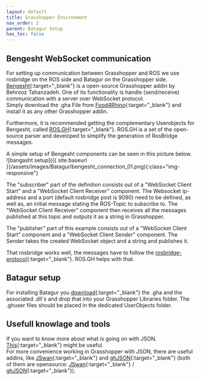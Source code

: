 ```yaml
---
layout: default
title: Grasshopper Environment
nav_order: 2
parent: Batagur Setup
has_toc: false
---
```


## Bengesht WebSocket communication
For setting up communication between Grasshopper and ROS we use rosbridge on the ROS side and Batagur on the Grasshopper side.<br/>
[Bengesht](https://github.com/behrooz-tahanzadeh/Bengesht){:target="_blank"} is a open-source Grasshopper addin by Behrooz Tahanzadeh.
One of its functionality is handle (send/receive) communication with a server over WebSocket protocol.<br/>
Simply download the .gha File from [Food4Rhino](https://www.food4rhino.com/app/bengesht){:target="_blank"} and install it as any other Grasshopper addin.

Furthermore, it is recommended getting the complementary Userobjects for Bengesht, called [ROS.GH](https://github.com/behrooz-tahanzadeh/ROS.GH){:target="_blank"}. ROS.GH is a set of the open-source parser and developed to simplify the generation of RosBridge messages.

A simple setup of Bengesht components can be seen in this picture below.<br/>
![bangasht setup]({{ site.baseurl }}/assets/images/Batagur/bengesht_connection_01.png){:class="img-responsive"}

The "subscriber" part of the definition consists out of a "WebSocket Client Start" and a "WebSocket Client Receiver" component. The Websocket ip-address and a port (default rosbridge post is 9090) need to be defined, as well as, an initial message stating the ROS-Topic to subscribe to. The "WebSocket Client Receiver" component then receives all the messages published at this topic and outputs it as a string in Grasshopper.

The "publisher" part of this example consists out of a "WebSocket Client Start" component and a "WebSocket Client Sender" component. The Sender takes the created WebSocket object and a string and publishes it.

That rosbridge works well, the messages have to follow the [rosbridge-protocol](https://github.com/RobotWebTools/rosbridge_suite/blob/develop/ROSBRIDGE_PROTOCOL.md){:target="_blank"}. ROS.GH helps with that.

## Batagur setup
For installing Batagur you [download](https://github.com/EDEK-UniKassel){:target="_blank"} the .gha and the associated .dll´s and drop that into your Grasshopper Libraries folder. The .ghuser files should be placed in the dedicated UserObjects folder.<br/>

## Usefull knowlage and tools
If you want to know more about what is going on with JSON. [This](https://www.json.org/json-en.html){:target="_blank"} might be useful.<br/>
For more convenience working in Grasshopper with JSON, there are useful addins, like [JSwan](https://www.food4rhino.com/app/jswan){:target="_blank"} and [ghJSON](https://mathrioshka.ru/ghjson){:target="_blank"} (both of them are opensource: [JSwan](https://github.com/Mathrioshka/ghJSON){:target="_blank"} / [ghJSON](https://github.com/andrewheumann/jswan){:target="_blank"}).